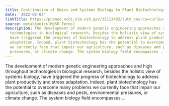 ```yaml
---
title: Contribution of Omics and Systems Biology to Plant Biotechnology
date: '2022-02-03'
linkTitle: https://pubmed.ncbi.nlm.nih.gov/35113402/?utm_source=curl&utm_medium=rss&utm_campaign=pubmed-2&utm_content=1Zkrxt7ktlCbHBXEV3v65xxSnkSWNsJ1A6Fq3gBniKhGfIUslK&fc=20210907212339&ff=20220208195325&v=2.17.5
source: metablomics[MeSH Terms]
description: The development of modern genetic engineering approaches and high throughput
  technologies in biological research, besides the holistic view of systems biology,
  have triggered the progress of biotechnology to address plant productivity and stress
  adaptation. Indeed, plant biotechnology has the potential to overcome many problems
  we currently face that impair our agriculture, such as diseases and pests, environmental
  pressures, or climate change. The system biology field encompasses ...
---
```

The development of modern genetic engineering approaches and high throughput technologies in biological research, besides the holistic view of systems biology, have triggered the progress of biotechnology to address plant productivity and stress adaptation. Indeed, plant biotechnology has the potential to overcome many problems we currently face that impair our agriculture, such as diseases and pests, environmental pressures, or climate change. The system biology field encompasses ...